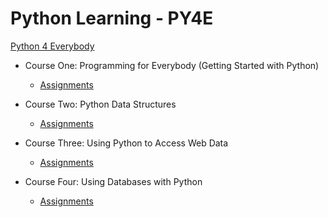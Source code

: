 # Python Learning - PY4E

[Python 4 Everybody](https://www.py4e.com/)

- Course One: Programming for Everybody (Getting Started with Python)

  - [Assignments](https://github.com/Nullblano/Python_Learning/tree/master/Course%20One)

- Course Two: Python Data Structures

  - [Assignments](https://github.com/Nullblano/Python_Learning/tree/master/Course%20Two)

- Course Three: Using Python to Access Web Data

  - [Assignments](https://github.com/Nullblano/Python_Learning/tree/master/Course%20Three)

- Course Four: Using Databases with Python

  - [Assignments](https://github.com/Nullblano/Python_Learning/tree/master/Course%20Four)
